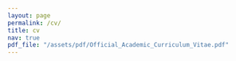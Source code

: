 ```yaml
---
layout: page
permalink: /cv/
title: cv
nav: true
pdf_file: "/assets/pdf/Official_Academic_Curriculum_Vitae.pdf"
---
```


<!-- <iframe src="/assets/pdf/Official_Academic_Curriculum_Vitae.pdf" width="100%" height="200%"></iframe> -->

<!-- <div id="adobe-dc-view" style="width: 800px;"></div>
<script src="https://documentcloud.adobe.com/view-sdk/main.js"></script>
<script type="text/javascript">
	document.addEventListener("adobe_dc_view_sdk.ready", function(){ 
		var adobeDCView = new AdobeDC.View({clientId: "55cd88f1f8b849739db0fbedbda70040", divId: "adobe-dc-view"});
		adobeDCView.previewFile({
			content:{location: {url: "assets/pdf/Official_Academic_Curriculum_Vitae.pdf"}},
			metaData:{fileName: "Bodea Brochure.pdf"}
		}, {embedMode: "IN_LINE"});
	});
</script> -->